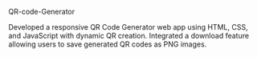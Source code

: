 QR-code-Generator


Developed a responsive QR Code Generator web app using HTML, CSS, and JavaScript with dynamic QR creation.
Integrated a download feature allowing users to save generated QR codes as PNG images.
